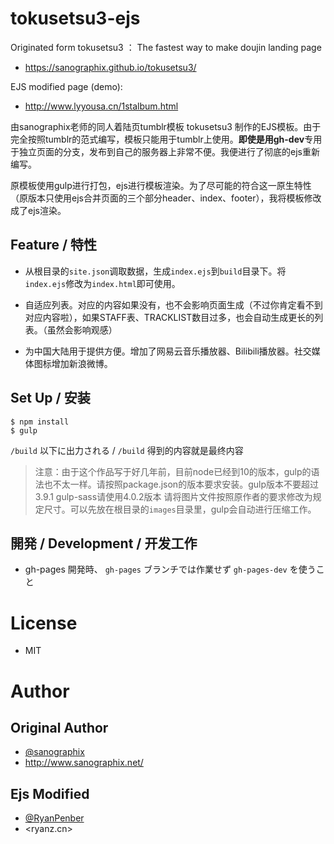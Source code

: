 # tokusetsu3-ejs
Originated form tokusetsu3 ：
The fastest way to make doujin landing page

- <https://sanographix.github.io/tokusetsu3/>

EJS modified page (demo):
- <http://www.lyyousa.cn/1stalbum.html>

由sanographix老师的同人着陆页tumblr模板 tokusetsu3 制作的EJS模板。由于完全按照tumblr的范式编写，模板只能用于tumblr上使用。**即使是用gh-dev**专用于独立页面的分支，发布到自己的服务器上非常不便。我便进行了彻底的ejs重新编写。

原模板使用gulp进行打包，ejs进行模板渲染。为了尽可能的符合这一原生特性（原版本只使用ejs合并页面的三个部分header、index、footer），我将模板修改成了ejs渲染。

## Feature / 特性

- 从根目录的`site.json`调取数据，生成`index.ejs`到`build`目录下。将`index.ejs`修改为`index.html`即可使用。

- 自适应列表。对应的内容如果没有，也不会影响页面生成（不过你肯定看不到对应内容啦），如果STAFF表、TRACKLIST数目过多，也会自动生成更长的列表。（虽然会影响观感）

- 为中国大陆用于提供方便。增加了网易云音乐播放器、Bilibili播放器。社交媒体图标增加新浪微博。


## Set Up / 安装

    $ npm install
    $ gulp

`/build` 以下に出力される / `/build` 得到的内容就是最终内容

> 注意：由于这个作品写于好几年前，目前node已经到10的版本，gulp的语法也不太一样。请按照package.json的版本要求安装。gulp版本不要超过3.9.1
> gulp-sass请使用4.0.2版本
> 请将图片文件按照原作者的要求修改为规定尺寸。可以先放在根目录的`images`目录里，gulp会自动进行压缩工作。

## 開発 / Development / 开发工作

- gh-pages 開発時、 `gh-pages` ブランチでは作業せず `gh-pages-dev` を使うこと

# License

- MIT

# Author

## Original Author
- [@sanographix](https://twitter.com/sanographix)
- <http://www.sanographix.net/>

## Ejs Modified
- [@RyanPenber](http://ryanz.cn)
- <ryanz.cn>


